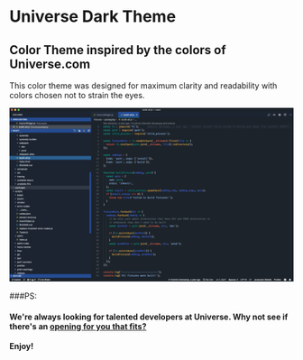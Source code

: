 # Universe Dark Theme

## Color Theme inspired by the colors of Universe.com

This color theme was designed for maximum clarity and readability with colors chosen not to strain the eyes.

![](img/preview.png)

###PS:
#### We're always looking for talented developers at Universe. Why not see if there's an [opening for you that fits?](https://careers.universe.com/)


**Enjoy!**
